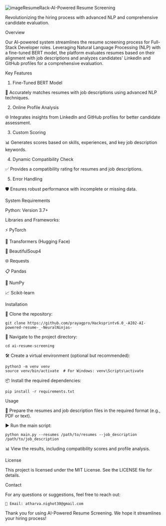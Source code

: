 ![image](https://github.com/user-attachments/assets/946f58c9-1aa7-484b-b9ca-ee51c46e3b50)ResumeRack-AI-Powered Resume Screening

			
Revolutionizing the hiring process with advanced NLP and comprehensive candidate evaluation.

 
Overview
 
  Our AI-powered system streamlines the resume screening process for Full-Stack Developer roles. Leveraging Natural Language Processing (NLP) with a fine-tuned BERT model, the platform evaluates resumes based on their alignment with job descriptions and analyzes candidates' LinkedIn and GitHub profiles for a comprehensive evaluation.


Key Features

1. Fine-Tuned BERT Model

🎯 Accurately matches resumes with job descriptions using advanced NLP techniques.

2. Online Profile Analysis

🌐 Integrates insights from LinkedIn and GitHub profiles for better candidate assessment.

3. Custom Scoring

📊 Generates scores based on skills, experiences, and key job description keywords.

4. Dynamic Compatibility Check

✅ Provides a compatibility rating for resumes and job descriptions.

5. Error Handling

🛡️ Ensures robust performance with incomplete or missing data.


System Requirements

Python: Version 3.7+

Libraries and Frameworks:

⚡ PyTorch

🤗 Transformers (Hugging Face)

🥄 BeautifulSoup4

🌐 Requests

📋 Pandas

🔢 NumPy

📈 Scikit-learn


Installation

🔗 Clone the repository:

    git clone https://github.com/prayagpro/Hacksprintv6.0_-AI02-AI-powered-resume-_-NeuralNinjas-

📂 Navigate to the project directory:

    cd ai-resume-screening

🛠️ Create a virtual environment (optional but recommended):

    python3 -m venv venv
    source venv/bin/activate  # For Windows: venv\Scripts\activate

📦 Install the required dependencies:

    pip install -r requirements.txt


Usage

📑 Prepare the resumes and job description files in the required format (e.g., PDF or text).

▶️ Run the main script:

    python main.py --resumes /path/to/resumes --job_description /path/to/job_description

📊 View the results, including compatibility scores and profile analysis.


License

This project is licensed under the MIT License. See the LICENSE file for details.


Contact

For any questions or suggestions, feel free to reach out:

    📧 Email: atharva.nighot30@gmail.com



Thank you for using AI-Powered Resume Screening. We hope it streamlines your hiring process!


